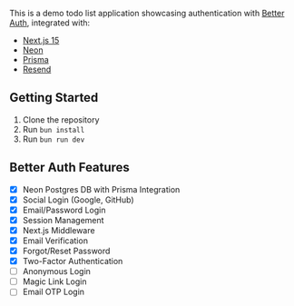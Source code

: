 This is a demo todo list application showcasing authentication with [Better Auth](https://better-auth.com), integrated with:

- [Next.js 15](https://nextjs.org)
- [Neon](https://neon.tech)
- [Prisma](https://prisma.io)
- [Resend](https://resend.com)

## Getting Started

1. Clone the repository
2. Run `bun install`
3. Run `bun run dev`

## Better Auth Features

- [x] Neon Postgres DB with Prisma Integration
- [x] Social Login (Google, GitHub)
- [x] Email/Password Login
- [x] Session Management
- [x] Next.js Middleware
- [x] Email Verification
- [x] Forgot/Reset Password
- [x] Two-Factor Authentication
- [ ] Anonymous Login
- [ ] Magic Link Login
- [ ] Email OTP Login